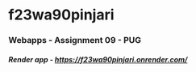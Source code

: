 # f23wa90pinjari
### Webapps - Assignment 09 - PUG

##### Render app - https://f23wa90pinjari.onrender.com/